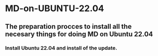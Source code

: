 # MD-on-UBUNTU-22.04
## The preparation procces to install all the necesary things for doing MD on Ubuntu 22.04


### Install Ubuntu 22.04 and install of the update.

